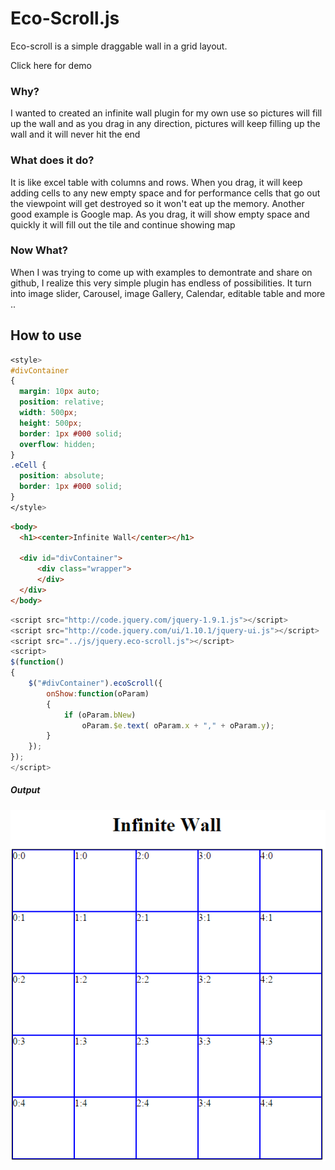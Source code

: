 # Eco-Scroll.js
Eco-scroll is a simple draggable wall in a grid layout. 

Click here for demo

### Why?
I wanted to created an infinite wall plugin for my own use so pictures will fill up the wall and as you drag in any direction, pictures will keep filling up the wall and it will never hit the end 

### What does it do?
It is like excel table with columns and rows. When you drag, it will keep adding cells to any new empty space and for performance cells that go out the viewpoint will get destroyed so it won't eat up the memory. Another good example is Google map. As you drag, it will show empty space and quickly it will fill out the tile and continue showing map

### Now What?
When I was trying to come up with examples to demontrate and share on github, I realize this very simple plugin has endless of possibilities. It turn into image slider, Carousel, image Gallery, Calendar, editable table and more ..

## How to use

``` css
<style>
#divContainer 
{
  margin: 10px auto;
  position: relative;
  width: 500px;
  height: 500px;               
  border: 1px #000 solid;
  overflow: hidden;
}
.eCell {
  position: absolute;
  border: 1px #000 solid;
}
</style>
```

``` html
<body>       
  <h1><center>Infinite Wall</center></h1>
 
  <div id="divContainer">
      <div class="wrapper">                               
      </div>       
  </div>       
</body>
```

``` javascript
<script src="http://code.jquery.com/jquery-1.9.1.js"></script>
<script src="http://code.jquery.com/ui/1.10.1/jquery-ui.js"></script>
<script src="../js/jquery.eco-scroll.js"></script>       
<script>           
$(function()
{  
    $("#divContainer").ecoScroll({
        onShow:function(oParam)
        {
            if (oParam.bNew)
                oParam.$e.text( oParam.x + "," + oParam.y);
        }
    });
});
</script>
```

##### Output

![alt text](https://github.com/Juntamng/eco-Scroll/blob/master/img/screenshot4.png "Output")







